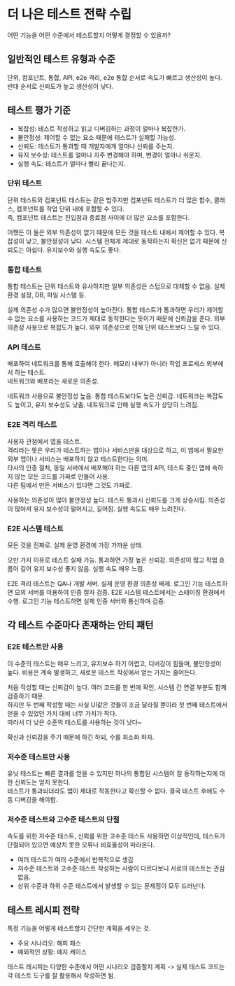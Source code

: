 # 더 나은 테스트 전략 수립

어떤 기능을 어떤 수준에서 테스트할지 어떻게 결정할 수 있을까?  

## 일반적인 테스트 유형과 수준

단위, 컴포넌트, 통합, API, e2e 격리, e2e 통합 순서로 속도가 빠르고 생산성이 높다.  
반대 순서로 신뢰도가 높고 생산성이 낮다.

## 테스트 평가 기준

- 복잡성: 테스트 작성하고 읽고 디버깅하는 과정이 얼마나 복잡한가.
- 불안정성: 제어할 수 없는 요소 때문에 테스트가 실패할 가능성.
- 신뢰도: 테스트가 통과할 때 개발자에게 얼마나 신뢰를 주는지.
- 유지 보수성: 테스트를 얼마나 자주 변경해야 하며, 변경이 얼마나 쉬운지.
- 실행 속도: 테스트가 얼마나 빨리 끝나는지.

### 단위 테스트
단위 테스트와 컴포넌트 테스트는 같은 범주지만 컴포넌트 테스트가 더 많은 함수, 클래스, 컴포넌트를 작업 단위 내에 포함할 수 있다.  
즉, 컴포넌트 테스트는 진입점과 종료점 사이에 더 많은 요소를 포함한다.  

어쨌든 이 둘은 외부 의존성이 없기 때문에 모든 것을 테스트 내에서 제어할 수 있다. 복잡성이 낮고, 불안정성이 낮다. 시스템 전체게 제대로 동작하는지 확신은 없기 때문에 신뢰도는 아쉽다. 유지보수와 실행 속도도 좋다.  

### 통합 테스트
통합 테스트는 단위 테스트와 유사하지만 일부 의존성은 스텁으로 대체할 수 없음. 실제 환경 설정, DB, 파일 시스템 등.  

실제 의존성 수가 많으면 불안정성이 높아진다. 통합 테스트가 통과하면 우리가 제어할 수 없는 요소를 사용하는 코드가 제대로 동작한다는 뜻이기 때문에 신뢰감을 준다. 외부 의존성 사용으로 복잡도가 높다. 외부 의존성으로 인해 단위 테스트보다 느릴 수 있다.  

### API 테스트
배포하여 네트워크를 통해 호출해야 한다. 메모리 내부가 아니라 작업 프로세스 외부에서 하는 테스트.  
네트워크와 배포라는 새로운 의존성.  

네트워크 사용으로 불안정성 높음. 통합 테스트보다도 높은 신뢰감. 네트워크는 복잡도도 높이고, 유지 보수성도 낮춤. 네트워크로 인해 실행 속도가 상당히 느려짐.  

### E2E 격리 테스트
사용자 관점에서 앱을 테스트.  
격리라는 뜻은 우리가 테스트하는 앱이나 서비스만을 대상으로 하고, 이 앱에서 필요한 외부 앱이나 서비스는 배포하지 않고 테스트한다는 의미.  
타사의 인증 절차, 동일 서버에서 배포해야 하는 다른 앱의 API, 테스트 중인 앱에 속하지 않는 모든 코드를 가짜로 만들어 사용.  
다른 팀에서 만든 서비스가 있다면 그것도 가짜로.  

사용하는 의존성이 많아 불안정성 높다. 테스트 통과시 신뢰도를 크게 상승시킴. 의존성이 많아져 유지 보수성이 떨어지고, 길어짐. 실행 속도도 매우 느려진다.  

### E2E 시스템 테스트
모든 것을 진짜로. 실제 운영 환경에 가장 가까운 상태.  

오만 가지 이유로 테스트 실패 가능. 통과하면 가장 높은 신뢰감. 의존성이 많고 작업 흐름이 길어 유지 보수성 좋지 않음. 실행 속도 매우 느림.  

E2E 격리 테스트는 QA나 개발 서버. 실제 운영 환경 의존성 배제. 로그인 기능 테스트하면 모의 서버를 이용하여 인증 절차 검증. E2E 시스템 테스트에서는 스테이징 환경에서 수행. 로그인 기능 테스트하면 실제 인증 서버와 통신하며 검증.


## 각 테스트 수준마다 존재하는 안티 패턴

### E2E 테스트만 사용
이 수준의 테스트는 매우 느리고, 유지보수 하기 어렵고, 디버깅이 힘들며, 불안정성이 높다. 비용은 계속 발생하고, 새로운 테스트 작성에서 얻는 가치는 줄어든다.  

처음 작성할 때는 신뢰감이 높다. 여러 코드를 한 번에 확인, 시스템 간 연결 부분도 함께 검증하기 때문.  
하지만 두 번째 작성할 때는 사실 UI같은 것들이 조금 달라질 뿐이라 첫 번째 테스트에서 얻을 수 있었던 가치 대비 너무 가치가 작다.  
따라서 더 낮은 수준의 테스트를 사용하는 것이 낫다~  

확신과 신뢰감을 주기 때문에 하긴 하되, 수를 최소화 하자.  

### 저수준 테스트만 사용
유닛 테스트는 빠른 결과를 얻을 수 있지만 하나의 통합된 시스템이 잘 동작하는지에 대한 신뢰도는 얻지 못한다.  
테스트가 통과되더라도 앱이 제대로 작동한다고 확신할 수 없다. 결국 테스트 후에도 수동 디버깅을 해야함.  

### 저수준 테스트와 고수준 테스트의 단절
속도를 위한 저수준 테스트, 신뢰를 위한 고수준 테스트 사용하면 이상적인데, 테스트가 단절되어 있으면 예상치 못한 오류나 비효율성이 따라온다.  

- 여러 테스트가 여러 수준에서 반복적으로 생김
- 저수준 테스트와 고수준 테스트 작성하는 사람이 다르다보니 서로의 테스트는 관심 없음.
- 상위 수준과 하위 수준 테스트에서 발생할 수 있는 문제점이 모두 드러난다.

## 테스트 레시피 전략
특정 기능을 어떻게 테스트할지 간단한 계획을 세우는 것.
- 주요 시나리오: 해피 패스
- 예외적인 상황: 에지 케이스

테스트 레시피는 다양한 수준에서 어떤 시나리오 검증할지 계획 -> 실제 테스트 코드는 각 테스트 도구를 잘 활용해서 작성하면 됨.






